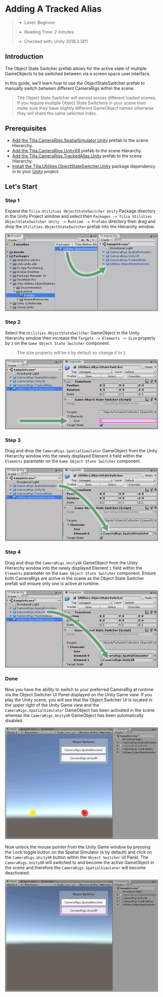 # Adding A Tracked Alias

> * Level: Beginner
>
> * Reading Time: 2 minutes
>
> * Checked with: Unity 2018.3.14f1

## Introduction

The Object State Switcher prefab allows for the active state of multiple GameObjects to be switched between via a screen space user interface.

In this guide, we'll learn how to use the ObjectStateSwitcher prefab to manually switch between different CameraRigs within the scene.

> The Object State Switcher will persist across different loaded scenes. If you require multiple Object State Switchers in your scene then make sure they have slightly different GameObject names otherwise they will share the same selected index.

## Prerequisites

* [Add the Tilia.CameraRigs.SpatialSimulator.Unity] prefab to the scene Hierarchy.
* [Add the Tilia.CameraRigs.UnityXR] prefab to the scene Hierarchy.
* [Add the Tilia.CameraRigs.TrackedAlias.Unity] prefab to the scene Hierarchy.
* [Install the Tilia.Utilities.ObjectStateSwitcher.Unity] package dependency in to your [Unity] project.

## Let's Start

### Step 1

Expand the `Tilia Utilities ObjectStateSwitcher Unity` Package directory in the Unity Project window and select then `Packages -> Tilia Utilities ObjectStateSwitcher Unity -> Runtime -> Prefabs` directory then drag and drop the `Utilities.ObjectStateSwitcher` prefab into the Hierarchy window.

![Adding Prefab To Scene](assets/images/AddingPrefabToScene.png)

### Step 2

Select the `Utilities.ObjectStateSwitcher` GameObject in the Unity Hierarchy window then increase the `Targets -> Elements -> Size` property by `2` on the `Game Object State Switcher` component.

> The size property will be `0` by default so change it to `2`.

![Update GameObject State Switcher Elements Size](assets/images/UpdateGameObjectStateSwitcherElementsSize.png)

### Step 3

Drag and drop the `CameraRigs.SpatialSimulator` GameObject from the Unity Hierarchy window into the newly displayed Element `0` field within the `Elements` parameter on the `Game Object State Switcher` component.

![Drag And Drop Spatial Simulator Into ObjectStateSwitcher](assets/images/DragAndDropSpatialSimulatorIntoObjectStateSwitcher.png)

### Step 4

Drag and drop the `CameraRigs.UnityXR` GameObject from the Unity Hierarchy window into the newly displayed Element `1` field within the `Elements` parameter on the `Game Object State Switcher` component. Ensure both CameraRigs are active in the scene as the Object State Switcher prefab will ensure only one is active at runtime.

![Drag And Drop UnityXR Into ObjectStateSwitcher](assets/images/DragAndDropUnityXRIntoObjectStateSwitcher.png)

### Done

Now you have the ability to switch to your preferred CameraRig at runtime via the Object Switcher UI Panel displayed on the Unity Game view. If you play the Unity scene, you will see that the Object Switcher UI is located in the upper right of the Unity Game view and the `CameraRigs.SpatialSimulator` GameObject has been activated in the scene whereas the `CameraRigs.UnityXR` GameObject has been automatically disabled.

![UnityXR CameraRig Automatically Disabled](assets/images/UnityXRCameraRigAutomaticallyDisabled.png)

Now unlock the mouse pointer from the Unity Game window by pressing the Lock toggle button on the Spatial Simulator (`6` by default) and click on the `CameraRigs.UnityXR` button within the `Object Switcher` UI Panel. The `CameraRigs.UnityXR` will switched to and become the active GameObject in the scene and therefore the `CameraRigs.SpatialSimulator` will become deactivated.

![Switch To SpatialSimulator CameraRig](assets/images/SwitchToSpatialSimulatorCameraRig.png)

[Add the Tilia.CameraRigs.SpatialSimulator.Unity]: https://github.com/ExtendRealityLtd/Tilia.CameraRigs.SpatialSimulator.Unity/blob/master/Documentation/HowToGuides/AddingASpatialSimulatorCameraRig/README.md
[Add the Tilia.CameraRigs.UnityXR]: https://github.com/ExtendRealityLtd/Tilia.CameraRigs.UnityXR/blob/master/Documentation/HowToGuides/AddingAUnityXRCameraRig/README.md
[Add the Tilia.CameraRigs.TrackedAlias.Unity]: https://github.com/ExtendRealityLtd/Tilia.CameraRigs.TrackedAlias.Unity/blob/master/Documentation/HowToGuides/AddingATrackedAlias/README.md
[Install the Tilia.Utilities.ObjectStateSwitcher.Unity]: ../Installation/README.md
[Unity]: https://unity3d.com/